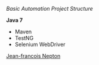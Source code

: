 *Basic Automation Project Structure*

**Java 7**

* Maven
* TestNG
* Selenium WebDriver

[Jean-francois Nepton](http://sqasolution.com)
